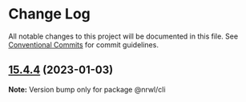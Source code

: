 # Change Log

All notable changes to this project will be documented in this file.
See [Conventional Commits](https://conventionalcommits.org) for commit guidelines.

## [15.4.4](https://github.com/nrwl/nx/compare/15.4.3...15.4.4) (2023-01-03)

**Note:** Version bump only for package @nrwl/cli
